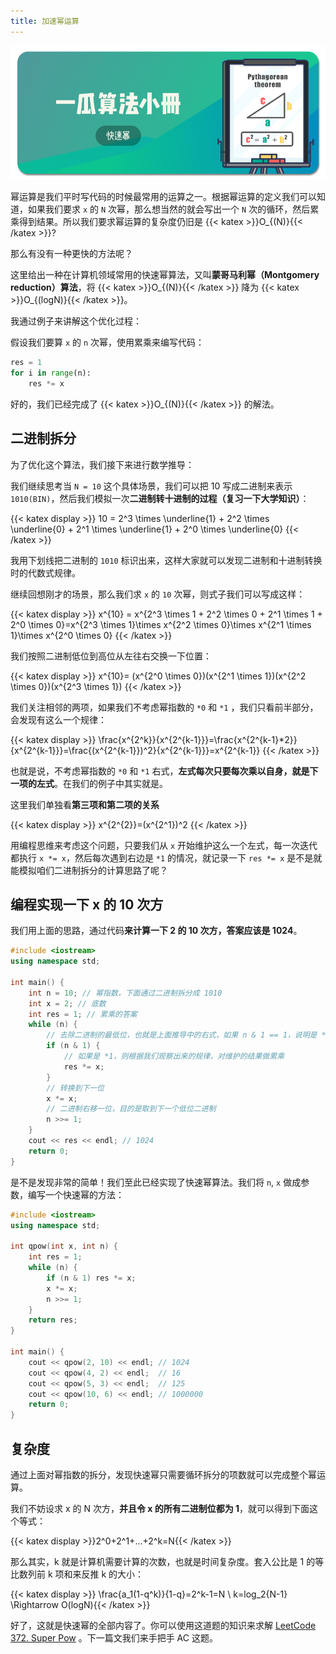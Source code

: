 ```yaml
---
title: 加速幂运算
---
```


![题头](https://raw.githubusercontent.com/Desgard/algo/img/img/part2/ch01/1-quick-pow/title.png)

幂运算是我们平时写代码的时候最常用的运算之一。根据幂运算的定义我们可以知道，如果我们要求 `x` 的 `N` 次幂，那么想当然的就会写出一个 `N` 次的循环，然后累乘得到结果。所以我们要求幂运算的复杂度仍旧是 {{< katex >}}O_{(N)}{{< /katex >}}?

那么有没有一种更快的方法呢？

这里给出一种在计算机领域常用的快速幂算法，又叫**蒙哥马利幂（Montgomery reduction）算法**，将 {{< katex >}}O_{(N)}{{< /katex >}} 降为 {{< katex >}}O_{(logN)}{{< /katex >}}。

我通过例子来讲解这个优化过程：

假设我们要算 `x` 的 `n` 次幂，使用累乘来编写代码：

```python
res = 1
for i in range(n):
    res *= x
```

好的，我们已经完成了 {{< katex >}}O_{(N)}{{< /katex >}} 的解法。

## 二进制拆分

为了优化这个算法，我们接下来进行数学推导：

我们继续思考当 `N = 10` 这个具体场景，我们可以把 10 写成二进制来表示 `1010(BIN)`，然后我们模拟一次**二进制转十进制的过程（复习一下大学知识）**：

{{< katex display >}}
10 = 2^3 \times \underline{1} + 2^2 \times \underline{0} + 2^1 \times \underline{1} + 2^0 \times \underline{0}
{{< /katex >}}

我用下划线把二进制的 `1010` 标识出来，这样大家就可以发现二进制和十进制转换时的代数式规律。

继续回想刚才的场景，那么我们求 `x` 的 `10` 次幂，则式子我们可以写成这样：

{{< katex display >}}
x^{10} = x^{2^3 \times 1 + 2^2 \times 0 + 2^1 \times 1 + 2^0 \times 0}=x^{2^3 \times 1}\times x^{2^2 \times 0}\times x^{2^1 \times 1}\times x^{2^0 \times 0}
{{< /katex >}}

我们按照二进制低位到高位从左往右交换一下位置：

{{< katex display >}}
x^{10}= (x^{2^0 \times 0})(x^{2^1 \times 1})(x^{2^2 \times 0})(x^{2^3 \times 1})
{{< /katex >}}

我们关注相邻的两项，如果我们不考虑幂指数的 `*0` 和 `*1` ，我们只看前半部分，会发现有这么一个规律：

{{< katex display >}}
\frac{x^{2^k}}{x^{2^{k-1}}}=\frac{x^{2^{k-1}*2}}{x^{2^{k-1}}}=\frac{(x^{2^{k-1}})^2}{x^{2^{k-1}}}=x^{2^{k-1}}
{{< /katex >}}

也就是说，不考虑幂指数的 `*0` 和 `*1` 右式，**左式每次只要每次乘以自身，就是下一项的左式**。在我们的例子中其实就是。

这里我们单独看**第三项和第二项的关系**

{{< katex display >}}
x^{2^{2}}=(x^{2^1})^2 
{{< /katex >}}

用编程思维来考虑这个问题，只要我们从 `x` 开始维护这么一个左式，每一次迭代都执行 `x *= x`，然后每次遇到右边是 `*1` 的情况，就记录一下 `res *= x` 是不是就能模拟咱们二进制拆分的计算思路了呢？

## 编程实现一下 x 的 10 次方

我们用上面的思路，通过代码**来计算一下 2 的 10 次方，答案应该是 1024**。

```cpp
#include <iostream>
using namespace std;

int main() {
    int n = 10; // 幂指数，下面通过二进制拆分成 1010
    int x = 2; // 底数
    int res = 1; // 累乘的答案
    while (n) {
        // 去除二进制的最低位，也就是上面推导中的右式，如果 n & 1 == 1，说明是 *1
        if (n & 1) {
            // 如果是 *1，则根据我们观察出来的规律，对维护的结果做累乘
            res *= x;
        }
        // 转换到下一位
        x *= x;
        // 二进制右移一位，目的是取到下一个低位二进制
        n >>= 1;
    }
    cout << res << endl; // 1024
    return 0;
}
```

是不是发现非常的简单！我们至此已经实现了快速幂算法。我们将  `n`, `x` 做成参数，编写一个快速幂的方法：

```cpp
#include <iostream>
using namespace std;

int qpow(int x, int n) {
    int res = 1;
    while (n) {
        if (n & 1) res *= x;
        x *= x;
        n >>= 1;
    }
    return res;
}

int main() {
    cout << qpow(2, 10) << endl; // 1024
    cout << qpow(4, 2) << endl;  // 16
    cout << qpow(5, 3) << endl;  // 125
    cout << qpow(10, 6) << endl; // 1000000
    return 0;
}
```

## 复杂度

通过上面对幂指数的拆分，发现快速幂只需要循环拆分的项数就可以完成整个幂运算。

我们不妨设求 x 的 N 次方，**并且令 x 的所有二进制位都为 1**，就可以得到下面这个等式：

{{< katex display >}}2^0+2^1+...+2^k=N{{< /katex >}}

那么其实，k 就是计算机需要计算的次数，也就是时间复杂度。套入公比是 1 的等比数列前 k 项和来反推 k 的大小：

{{< katex display >}}
\frac{a_1(1-q^k)}{1-q}=2^k-1=N \\ k=log_2{N-1} \Rightarrow O(logN){{< /katex >}}

好了，这就是快速幂的全部内容了。你可以使用这道题的知识来求解 [LeetCode 372. Super Pow](https://leetcode.cn/classic/problems/super-pow/description/) 。下一篇文我们来手把手 AC 这题。
